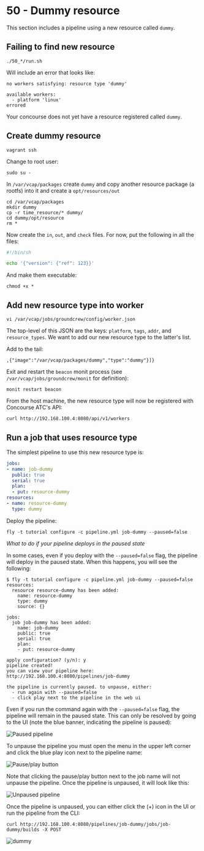 50 - Dummy resource
===================

This section includes a pipeline using a new resource called `dummy`.

Failing to find new resource
----------------------------

```
./50_*/run.sh
```

Will include an error that looks like:

```
no workers satisfying: resource type 'dummy'

available workers:
  - platform 'linux'
errored
```

Your concourse does not yet have a resource registered called `dummy`.

Create dummy resource
---------------------

```
vagrant ssh
```

Change to root user:

```
sudo su -
```

In `/var/vcap/packages` create `dummy` and copy another resource package (a rootfs) into it and create a `opt/resources/out`

```
cd /var/vcap/packages
mkdir dummy
cp -r time_resource/* dummy/
cd dummy/opt/resource
rm *
```

Now create the `in`, `out`, and `check` files. For now, put the following in all the files:

```bash
#!/bin/sh

echo '{"version": {"ref": 123}}'
```

And make them executable:

```
chmod +x *
```

Add new resource type into worker
---------------------------------

```
vi /var/vcap/jobs/groundcrew/config/worker.json
```

The top-level of this JSON are the keys: `platform`, `tags`, `addr`, and `resource_types`. We want to add our new resource type to the latter's list.

Add to the tail:

```
,{"image":"/var/vcap/packages/dummy","type":"dummy"}]}
```

Exit and restart the `beacon` monit process (see `/var/vcap/jobs/groundcrew/monit` for definition):

```
monit restart beacon
```

From the host machine, the new resource type will now be registered with Concourse ATC's API:

```
curl http://192.168.100.4:8080/api/v1/workers
```

Run a job that uses resource type
---------------------------------

The simplest pipeline to use this new resource type is:

```yaml
jobs:
- name: job-dummy
  public: true
  serial: true
  plan:
  - put: resource-dummy
resources:
- name: resource-dummy
  type: dummy
```

Deploy the pipeline:

```
fly -t tutorial configure -c pipeline.yml job-dummy --paused=false
```

*What to do if your pipeline deploys in the paused state*

In some cases, even if you deploy with the `--paused=false` flag, the pipeline will deploy in the paused state. When this happens, you will see the following:

```
$ fly -t tutorial configure -c pipeline.yml job-dummy --paused=false
resources:
  resource resource-dummy has been added:
    name: resource-dummy
    type: dummy
    source: {}

jobs:
  job job-dummy has been added:
    name: job-dummy
    public: true
    serial: true
    plan:
    - put: resource-dummy

apply configuration? (y/n): y
pipeline created!
you can view your pipeline here: http://192.168.100.4:8080/pipelines/job-dummy

the pipeline is currently paused. to unpause, either:
  - run again with --paused=false
  - click play next to the pipeline in the web ui
```

Even if you run the command again with the `--paused=false` flag, the pipeline will remain in the paused state. This can only be resolved by going to the UI (note the blue banner, indicating the pipeline is paused):

![Paused pipeline](https://s3.amazonaws.com/f.cl.ly/items/3X302y3h0f2H151S211o/Initial_deploy_pause.png)

To unpause the pipeline you must open the menu in the upper left corner and click the blue play icon next to the pipeline name:

![Pause/play button](https://s3.amazonaws.com/f.cl.ly/items/290Q0H0y2v3F2U2m0A1C/Initial_deploy_menu_button.png)

Note that clicking the pause/play button next to the job name will not unpause the pipeline. Once the pipeline is unpaused, it will look like this:

![Unpaused pipeline](https://s3.amazonaws.com/f.cl.ly/items/2R1B1y2T3J470V2D0Q3E/Pipeline_run_unpaused.png)

Once the pipeline is unpaused, you can either click the (+) icon in the UI or run the pipeline from the CLI:

```
curl http://192.168.100.4:8080/pipelines/job-dummy/jobs/job-dummy/builds -X POST
```

![dummy](http://cl.ly/image/3N292T3b2a0g/dummy_resource.png)
